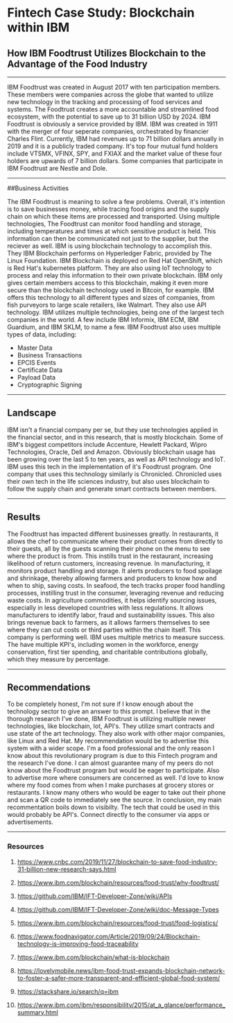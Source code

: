 # Fintech Case Study: Blockchain within IBM

## How IBM Foodtrust Utilizes Blockchain to the Advantage of the Food Industry

---

<p> IBM Foodtrust was created in August 2017 with ten participation members. These members were companies across the globe that wanted to utilize new technology in the tracking and processing of food services and systems. The Foodtrust creates a more accountable and streamlined food ecosystem, with the potential to save up to 31 billion USD by 2024. IBM Foodtrust is obviously a service provided by IBM. IBM was created in 1911 with the merger of four seperate companies, orchestrated by financier Charles Flint. Currently, IBM had revenues up to 71 billion dollars annually in 2019 and it is a publicly traded company. It's top four mutual fund holders include VTSMX, VFINX, SPY, and FXIAX and the market value of these four holders are upwards of 7 billion dollars. Some companies that participate in IBM Foodtrust are Nestle and Dole. <p>

---

##Business Activities

<p> The IBM Foodtrust is meaning to solve a few problems. Overall, it's intention is to save businesses money, while tracing food origins and the supply chain on which these items are processed and transported. Using multiple technologies, The Foodtrust can monitor food handling and storage, including temperatures and times at which sensitive product is held. This information can then be communicated not just to the supplier, but the reciever as well. IBM is using blockchain technology to accomplish this. They IBM Blockchain performs on Hyperledger Fabric, provided by The Linux Foundation. IBM Blockchain is deployed on Red Hat OpenShift, which is Red Hat's kubernetes platform.  They are also using IoT technology to process and relay this information to their own private blockchain. IBM only gives certain members access to this blockchain, making it even more secure than the blockchain technology used in Bitcoin, for example. IBM offers this technology to all different types and sizes of companies, from fish purveyors to large scale retailers, like Walmart. They also use API technology. IBM utilizes multiple technologies, being one of the largest tech companies in the world. A few include IBM Informix, IBM ECM, IBM Guardium, and IBM SKLM, to name a few. IBM Foodtrust also uses multiple types of data, including:

* Master Data
* Business Transactions
* EPCIS Events
* Certificate Data
* Payload Data
* Cryptographic Signing

---

## Landscape

<p> IBM isn't a financial company per se, but they use technologies applied in the financial sector, and in this research, that is mostly blockchain. Some of IBM's biggest competitors include Accenture, Hewlett Packard, Wipro Technologies, Oracle, Dell and Amazon. Obviously blockchain usage has been growing over the last 5 to ten years, as well as API technology and IoT. IBM uses this tech in the implementation of it's Foodtrust program. One company that uses this technology similarly is Chronicled. Chronicled uses their own tech in the life sciences industry, but also uses blockchain to follow the supply chain and generate smart contracts between members. <p>

---

## Results 

<p> The Foodtrust has impacted different businesses greatly. In restaurants, it allows the chef to communicate where their product comes from directly to their guests, all by the guests scanning their phone on the menu to see where the product is from. This instills trust in the restaurant, increasing likelihood of return customers, increasing revenue. In manufacturing, it monitors product handling and storage. It alerts producers to food spoilage and shrinkage, thereby allowing farmers and producers to know how and when to ship, saving costs. In seafood, the tech tracks proper food handling processes, instilling trust in the consumer, leveraging revenue and reducing waste costs. In agriculture commodities, it helps identify sourcing issues, especially in less developed countries with less regulations. It allows manufacturers to identify labor, fraud and sustainability issues. This also brings revenue back to farmers, as it allows farmers themselves to see where they can cut costs or third parties within the chain itself. This company is performing well. IBM uses multiple metrics to measure success. The have multiple KPI's, including women in the workforce, energy conservation, first tier spending, and charitable contributions globally, which they measure by percentage. <p>

---

## Recommendations

<p> To be completely honest, I'm not sure if I know enough about the technology sector to give an answer to this prompt. I believe that in the thorough research I've done, IBM Foodtrust is utilizing multiple newer technologies, like blockchain, Iot, API's. They utilize smart contracts and use state of the art technology. They also work with other major companies, like Linux and Red Hat. My recommendation would be to advertise this system with a wider scope. I'm a food professional and the only reason I know about this revolutionary program is due to this Fintech program and the research I've done. I can almost guarantee many of my peers do not know about the Foodtrust program but would be eager to participate. Also to advertise more where consumers are concerned as well. I'd love to know where my food comes from when I make purchases at grocery stores or restaurants. I know many others who would be eager to take out their phone and scan a QR code to immediately see the source. In conclusion, my main recommentation boils down to visibilty. The tech that could be used in this would probably be API's. Connect directly to the consumer via apps or advertisements. <p>

---

### Resources 

1. https://www.cnbc.com/2019/11/27/blockchain-to-save-food-industry-31-billion-new-research-says.html

2. https://www.ibm.com/blockchain/resources/food-trust/why-foodtrust/

3. https://github.com/IBM/IFT-Developer-Zone/wiki/APIs

4. https://github.com/IBM/IFT-Developer-Zone/wiki/doc-Message-Types

5. https://www.ibm.com/blockchain/resources/food-trust/food-logistics/

6. https://www.foodnavigator.com/Article/2019/09/24/Blockchain-technology-is-improving-food-traceability

7. https://www.ibm.com/blockchain/what-is-blockchain

8. https://lovelymobile.news/ibm-food-trust-expands-blockchain-network-to-foster-a-safer-more-transparent-and-efficient-global-food-system/

9. https://stackshare.io/search/q=ibm

10. https://www.ibm.com/ibm/responsibility/2015/at_a_glance/performance_summary.html


